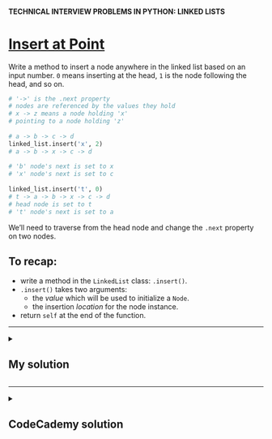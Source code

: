 #### TECHNICAL INTERVIEW PROBLEMS IN PYTHON: LINKED LISTS

# [Insert at Point](https://www.codecademy.com/courses/technical-interview-practice-python/lessons/tip-python-linked-lists/exercises/tip-python-ll-insert)
Write a method to insert a node anywhere in the linked list based on an input number. 
`0` means inserting at the head, `1` is the node following the head, and so on.
```python
# '->' is the .next property
# nodes are referenced by the values they hold
# x -> z means a node holding 'x'
# pointing to a node holding 'z'
 
# a -> b -> c -> d
linked_list.insert('x', 2)
# a -> b -> x -> c -> d
 
# 'b' node's next is set to x
# 'x' node's next is set to c
 
linked_list.insert('t', 0)
# t -> a -> b -> x -> c -> d
# head node is set to t
# 't' node's next is set to a
```
We’ll need to traverse from the head node and change the `.next` property on two nodes.

## To recap:
* write a method in the `LinkedList` class: `.insert()`.
* `.insert()` takes two arguments:
  * the *value* which will be used to initialize a `Node`.
  * the insertion *location* for the node instance.
* return `self` at the end of the function.

<hr />
<details title="Click me to show...">
<summary>
 
## My solution

</summary>
<p>
     
```python
def insert(self, node_value, location):
    # if location is 0 insert to the head
    if location == 0:
        self.add(node_value)
        return self
    
    # location greater than 0; traverse to location:
    current_node = self.head
    for i in range(1, location):
        if current_node.next:
            current_node = current_node.next
        else: 
            print("Run out from index")
            return self
            
    # location found -> insert new node:
    # look for tail:
    if not current_node.next:
        # we are at tail:
        new_node = Node(node_value)
    else:
        # we are at middle:  
        new_node = Node(node_value, current_node.next)
    current_node.next = new_node
    return self
```

</p>
</details>
<hr />
<details title="Click me to show...">
<summary>
 
## CodeCademy solution

</summary>
<p>
     
```python

```

</p>
</details>
